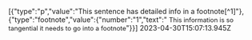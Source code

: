 [{"type":"p","value":"This sentence has detailed info in a footnote[^1]"},{"type":"footnote","value":{"number":"1","text":" <span style='font-size:0.91em'>This information is so tangential it needs to go into a footnote</span>"}}] 2023-04-30T15:07:13.945Z